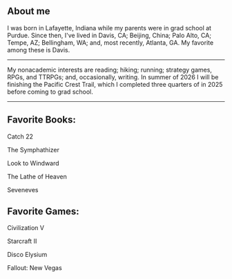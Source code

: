 ## About me
I was born in Lafayette, Indiana while my parents were in grad school at Purdue. 
Since then, I've lived in Davis, CA; Beijing, China; Palo Alto, CA; Tempe, AZ; Bellingham, WA; and, most recently, Atlanta, GA. My favorite among these is Davis.

---

My nonacademic interests are reading; hiking; running; strategy games, RPGs, and TTRPGs; and, occasionally, writing. In summer of 2026 I will be finishing the Pacific Crest Trail, which I completed three quarters of in 2025 before coming to grad school.

---

## Favorite Books:
Catch 22

The Symphathizer

Look to Windward

The Lathe of Heaven

Seveneves

## Favorite Games:
Civilization V

Starcraft II

Disco Elysium

Fallout: New Vegas


